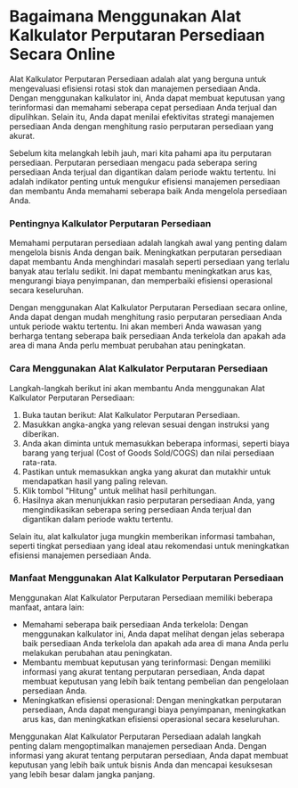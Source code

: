 Bagaimana Menggunakan Alat Kalkulator Perputaran Persediaan Secara Online
=========================================================================

Alat Kalkulator Perputaran Persediaan adalah alat yang berguna untuk mengevaluasi efisiensi rotasi stok dan manajemen persediaan Anda. Dengan menggunakan kalkulator ini, Anda dapat membuat keputusan yang terinformasi dan memahami seberapa cepat persediaan Anda terjual dan dipulihkan. Selain itu, Anda dapat menilai efektivitas strategi manajemen persediaan Anda dengan menghitung rasio perputaran persediaan yang akurat.

Sebelum kita melangkah lebih jauh, mari kita pahami apa itu perputaran persediaan. Perputaran persediaan mengacu pada seberapa sering persediaan Anda terjual dan digantikan dalam periode waktu tertentu. Ini adalah indikator penting untuk mengukur efisiensi manajemen persediaan dan membantu Anda memahami seberapa baik Anda mengelola persediaan Anda.

### Pentingnya Kalkulator Perputaran Persediaan

Memahami perputaran persediaan adalah langkah awal yang penting dalam mengelola bisnis Anda dengan baik. Meningkatkan perputaran persediaan dapat membantu Anda menghindari masalah seperti persediaan yang terlalu banyak atau terlalu sedikit. Ini dapat membantu meningkatkan arus kas, mengurangi biaya penyimpanan, dan memperbaiki efisiensi operasional secara keseluruhan.

Dengan menggunakan Alat Kalkulator Perputaran Persediaan secara online, Anda dapat dengan mudah menghitung rasio perputaran persediaan Anda untuk periode waktu tertentu. Ini akan memberi Anda wawasan yang berharga tentang seberapa baik persediaan Anda terkelola dan apakah ada area di mana Anda perlu membuat perubahan atau peningkatan.

### Cara Menggunakan Alat Kalkulator Perputaran Persediaan

Langkah-langkah berikut ini akan membantu Anda menggunakan Alat Kalkulator Perputaran Persediaan:

1. Buka tautan berikut: Alat Kalkulator Perputaran Persediaan.
2. Masukkan angka-angka yang relevan sesuai dengan instruksi yang diberikan.
3. Anda akan diminta untuk memasukkan beberapa informasi, seperti biaya barang yang terjual (Cost of Goods Sold/COGS) dan nilai persediaan rata-rata.
4. Pastikan untuk memasukkan angka yang akurat dan mutakhir untuk mendapatkan hasil yang paling relevan.
5. Klik tombol "Hitung" untuk melihat hasil perhitungan.
6. Hasilnya akan menunjukkan rasio perputaran persediaan Anda, yang mengindikasikan seberapa sering persediaan Anda terjual dan digantikan dalam periode waktu tertentu.

Selain itu, alat kalkulator juga mungkin memberikan informasi tambahan, seperti tingkat persediaan yang ideal atau rekomendasi untuk meningkatkan efisiensi manajemen persediaan Anda.

### Manfaat Menggunakan Alat Kalkulator Perputaran Persediaan

Menggunakan Alat Kalkulator Perputaran Persediaan memiliki beberapa manfaat, antara lain:

- Memahami seberapa baik persediaan Anda terkelola: Dengan menggunakan kalkulator ini, Anda dapat melihat dengan jelas seberapa baik persediaan Anda terkelola dan apakah ada area di mana Anda perlu melakukan perubahan atau peningkatan.
- Membantu membuat keputusan yang terinformasi: Dengan memiliki informasi yang akurat tentang perputaran persediaan, Anda dapat membuat keputusan yang lebih baik tentang pembelian dan pengelolaan persediaan Anda.
- Meningkatkan efisiensi operasional: Dengan meningkatkan perputaran persediaan, Anda dapat mengurangi biaya penyimpanan, meningkatkan arus kas, dan meningkatkan efisiensi operasional secara keseluruhan.

Menggunakan Alat Kalkulator Perputaran Persediaan adalah langkah penting dalam mengoptimalkan manajemen persediaan Anda. Dengan informasi yang akurat tentang perputaran persediaan, Anda dapat membuat keputusan yang lebih baik untuk bisnis Anda dan mencapai kesuksesan yang lebih besar dalam jangka panjang.